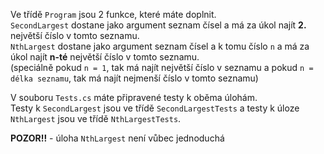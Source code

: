 Ve třídě `Program` jsou 2 funkce, které máte doplnit.  
`SecondLargest` dostane jako argument seznam čísel a má za úkol najít **2.** největší číslo v tomto seznamu.  
`NthLargest` dostane jako argument seznam čísel a k tomu číslo `n` a má za úkol najít **n-té** největší číslo v tomto seznamu.  
(speciálně pokud `n = 1`, tak má najít největší číslo v seznamu a pokud `n = délka seznamu`, tak má najít nejmenší číslo v tomto seznamu)

V souboru `Tests.cs` máte připravené testy k oběma úlohám.  
Testy k `SecondLargest` jsou ve třídě `SecondLargestTests` a testy k úloze `NthLargest` jsou ve třídě `NthLargestTests`.

**POZOR!!** - úloha `NthLargest` není vůbec jednoduchá
